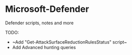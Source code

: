 # Microsoft-Defender
Defender scripts, notes and more

TODO:

- ~Add "Get-AttackSurfaceReductionRulesStatus" script~
- Add Advanced hunting queries
